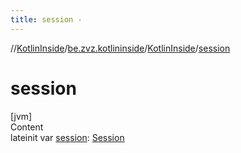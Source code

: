 ```yaml
---
title: session -
---
```

//[KotlinInside](../../index.md)/[be.zvz.kotlininside](../index.md)/[KotlinInside](index.md)/[session](session.md)



# session  
[jvm]  
Content  
lateinit var [session](session.md): [Session](../../be.zvz.kotlininside.session/-session/index.md)  



